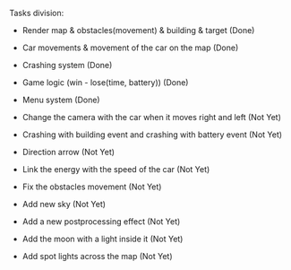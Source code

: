 Tasks division: 
  - Render map & obstacles(movement) & building & target (Done)
  - Car movements & movement of the car on the map (Done)
  - Crashing system (Done)
  - Game logic (win - lose(time, battery)) (Done)
  - Menu system (Done)

  - Change the camera with the car when it moves right and left (Not Yet)
  - Crashing with building event and crashing with battery event (Not Yet)
  - Direction arrow (Not Yet)
  - Link the energy with the speed of the car (Not Yet)
  - Fix the obstacles movement (Not Yet)
  - Add new sky (Not Yet)
  - Add a new postprocessing effect (Not Yet)
  - Add the moon with a light inside it (Not Yet)
  - Add spot lights across the map (Not Yet)